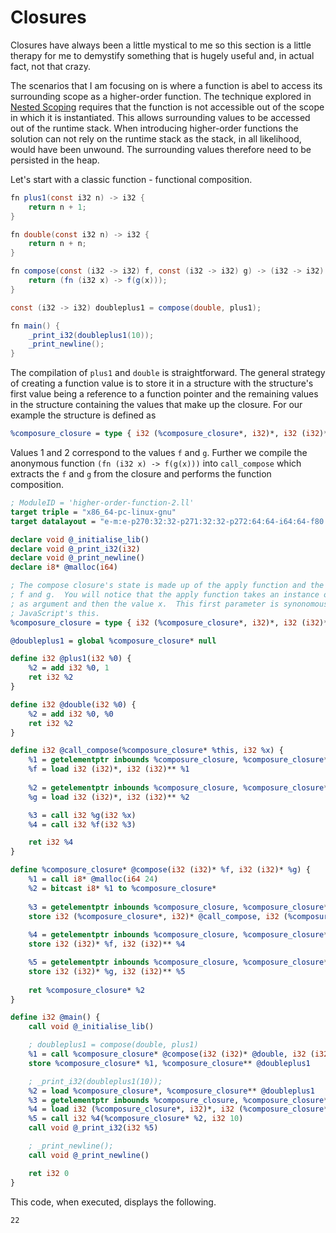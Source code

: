 # Closures

Closures have always been a little mystical to me so this section is a little therapy for me to demystify something that is hugely useful and, in actual fact, not that crazy.

The scenarios that I am focusing on is where a function is abel to access its surrounding scope as a higher-order function.  The technique explored in [Nested Scoping](./nested-scoping.md) requires that the function is not accessible out of the scope in which it is instantiated.  This allows surrounding values to be accessed out of the runtime stack.  When introducing higher-order functions the solution can not rely on the runtime stack as the stack, in all likelihood, would have been unwound.  The surrounding values therefore need to be persisted in the heap.

Let's start with a classic function - functional composition.

```java
fn plus1(const i32 n) -> i32 {
    return n + 1;
}

fn double(const i32 n) -> i32 {
    return n + n;
}

fn compose(const (i32 -> i32) f, const (i32 -> i32) g) -> (i32 -> i32) {
    return (fn (i32 x) -> f(g(x)));
}

const (i32 -> i32) doubleplus1 = compose(double, plus1);

fn main() {
    _print_i32(doubleplus1(10));
    _print_newline();
}
```

The compilation of `plus1` and `double` is straightforward.  The general strategy of creating a function value is to store it in a structure with the structure's first value being a reference to a function pointer and the remaining values in the structure containing the values that make up the closure.  For our example the structure is defined as

```llvm
%composure_closure = type { i32 (%composure_closure*, i32)*, i32 (i32)*, i32 (i32)* }
```

Values 1 and 2 correspond to the values `f` and `g`.  Further we compile the anonymous function `(fn (i32 x) -> f(g(x)))` into `call_compose` which extracts the `f` and `g` from the closure and performs the function composition.


```llvm
; ModuleID = 'higher-order-function-2.ll'
target triple = "x86_64-pc-linux-gnu"
target datalayout = "e-m:e-p270:32:32-p271:32:32-p272:64:64-i64:64-f80:128-n8:16:32:64-S128"

declare void @_initialise_lib()
declare void @_print_i32(i32)
declare void @_print_newline()
declare i8* @malloc(i64)

; The compose closure's state is made up of the apply function and the functions
; f and g.  You will notice that the apply function takes an instance of %composure_closure
; as argument and then the value x.  This first parameter is synonomous with Java and 
; JavaScript's this.
%composure_closure = type { i32 (%composure_closure*, i32)*, i32 (i32)*, i32 (i32)* }

@doubleplus1 = global %composure_closure* null

define i32 @plus1(i32 %0) {
    %2 = add i32 %0, 1
    ret i32 %2
}

define i32 @double(i32 %0) {
    %2 = add i32 %0, %0
    ret i32 %2
}

define i32 @call_compose(%composure_closure* %this, i32 %x) {
    %1 = getelementptr inbounds %composure_closure, %composure_closure* %this, i32 0, i32 1
    %f = load i32 (i32)*, i32 (i32)** %1
    
    %2 = getelementptr inbounds %composure_closure, %composure_closure* %this, i32 0, i32 2
    %g = load i32 (i32)*, i32 (i32)** %2

    %3 = call i32 %g(i32 %x)
    %4 = call i32 %f(i32 %3)

    ret i32 %4
}

define %composure_closure* @compose(i32 (i32)* %f, i32 (i32)* %g) {
    %1 = call i8* @malloc(i64 24)
    %2 = bitcast i8* %1 to %composure_closure*
    
    %3 = getelementptr inbounds %composure_closure, %composure_closure* %2, i32 0, i32 0
    store i32 (%composure_closure*, i32)* @call_compose, i32 (%composure_closure*, i32)** %3
    
    %4 = getelementptr inbounds %composure_closure, %composure_closure* %2, i32 0, i32 1
    store i32 (i32)* %f, i32 (i32)** %4

    %5 = getelementptr inbounds %composure_closure, %composure_closure* %2, i32 0, i32 2
    store i32 (i32)* %g, i32 (i32)** %5
    
    ret %composure_closure* %2
}

define i32 @main() {
    call void @_initialise_lib()

    ; doubleplus1 = compose(double, plus1)
    %1 = call %composure_closure* @compose(i32 (i32)* @double, i32 (i32)* @plus1)
    store %composure_closure* %1, %composure_closure** @doubleplus1

    ; _print_i32(doubleplus1(10));
    %2 = load %composure_closure*, %composure_closure** @doubleplus1
    %3 = getelementptr inbounds %composure_closure, %composure_closure* %2, i32 0, i32 0
    %4 = load i32 (%composure_closure*, i32)*, i32 (%composure_closure*, i32)** %3
    %5 = call i32 %4(%composure_closure* %2, i32 10)
    call void @_print_i32(i32 %5)

    ; _print_newline();
    call void @_print_newline()

    ret i32 0
}
```

This code, when executed, displays the following.

```
22
```
